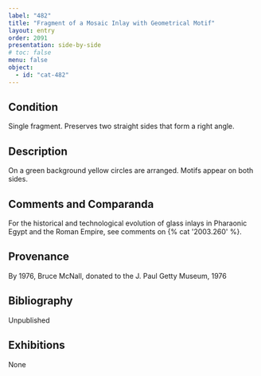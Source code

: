 ```yaml
---
label: "482"
title: "Fragment of a Mosaic Inlay with Geometrical Motif"
layout: entry
order: 2091
presentation: side-by-side
# toc: false
menu: false
object:
  - id: "cat-482"
---
```


## Condition

Single fragment. Preserves two straight sides that form a right angle.

## Description

On a green background yellow circles are arranged. Motifs appear on both sides.

## Comments and Comparanda

For the historical and technological evolution of glass inlays in Pharaonic Egypt and the Roman Empire, see comments on {% cat '2003.260' %}.

## Provenance

By 1976, Bruce McNall, donated to the J. Paul Getty Museum, 1976

## Bibliography

Unpublished

## Exhibitions

None